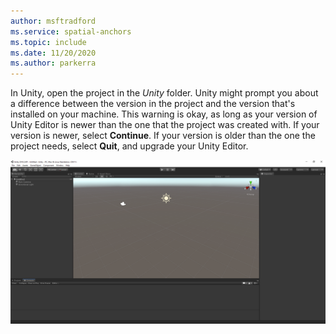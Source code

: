```yaml
---
author: msftradford
ms.service: spatial-anchors
ms.topic: include
ms.date: 11/20/2020
ms.author: parkerra
---
```

In Unity, open the project in the *Unity* folder. Unity might prompt you about a difference between the version in the project and the version that's installed on your machine. This warning is okay, as long as your version of Unity Editor is newer than the one that the project was created with. If your version is newer, select **Continue**. If your version is older than the one the project needs, select **Quit**, and upgrade your Unity Editor.

![Screenshot of the Unity pane.](./media/spatial-anchors-unity/unity-window.png)
